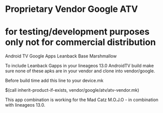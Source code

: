 # Proprietary Vendor Google ATV 
# for testing/development purposes only not for commercial distribution

Android TV Google Apps Leanback Base Marshmallow 

To include Leanback Gapps in your lineageos 13.0 AndroidTV build make sure none of these apks are in your vendor and clone into vendor/google.

Before build time add this line to your device.mk

$(call inherit-product-if-exists, vendor/google/atv/atv-vendor.mk)

This app combination is working for the Mad Catz M.O.J.O - in combination with lineageos 13.0.
